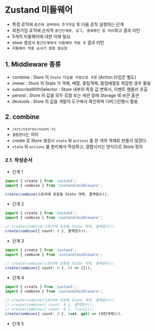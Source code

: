 # Zustand 미들웨어

- 특정 로직에 `중간에 관여하여 추가작업` 후 다음 로직 실행하는 단계
- 회원가입 로직에 순차적 `중간단계에, 로그, 중복확인 등 처리`하고 결과 리턴
- 5개의 미들웨어에 대한 이해 필요.
- store 생성시 `중간단계에서 미들웨어 작동 후` 결과 리턴
- `미들웨어 적용 순서가 엄청 중요함`

## 1. Middleware 종류

- combine : Store 의 `State 타입을 자동으로 추론` (Action 타입은 별도)
- immer : Store 의 State 가 객체, 배열, 중첩객체, 중첩배열등 복잡한 경우 활용
- subscribeWithSelector : Store 내부의 특정 값 변화시, 이벤트 핸들러 호출
- persist : Store 의 값을 모두 로컬 또는 세션 등에 Storage 에 보관 옵션
- devtools : Store 의 값을 개발자 도구에서 확인하며 디버그진행시 활용.

## 2. combine

- `/src/stores/count.ts`
- `결합한다`는 의미
- create 로 Store 생성시 `state` 와 `actions` 를 한 개의 객체로 만들지 않겠다.
- `state` 와 `actions` 를 분리해서 작성하고, 결합시키는 방식으로 Store 정의

### 2.1. 작성순서

- 단계 1

```ts
import { create } from 'zustand';
import { combine } from 'zustand/middleware';

create(combine(스토어에 포함될 State 객체, 콜백함수));

```

- 단계 2

```ts
import { create } from 'zustand';
import { combine } from 'zustand/middleware';

// create(combine(스토어에 포함될 State 객체, 콜백함수));
create(combine({ count: 0 }, 콜백함수));
```

- 단계 3

```ts
import { create } from 'zustand';
import { combine } from 'zustand/middleware';

// create(combine(스토어에 포함될 State 객체, 콜백함수));
create(combine({ count: 0 }, () => {}));
```

- 단계 4

```ts
import { create } from 'zustand';
import { combine } from 'zustand/middleware';

// create(combine(스토어에 포함될 State 객체, 콜백함수));
// create(combine({ count: 0 }, 콜백함수));
// create(combine({ count: 0 }, ()=>{}));
create(combine({ count: 0 }, (set, get) => (리턴객체)));
```

- 단계 5

